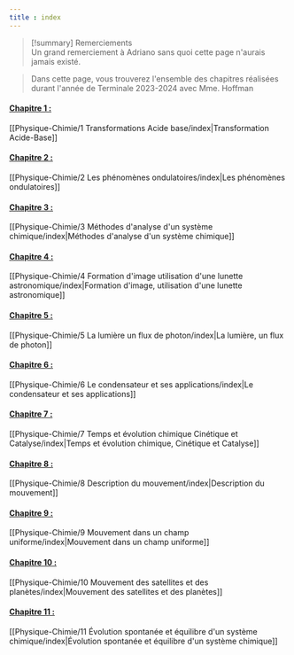 ```yaml
---
title : index
---
```


 > [!summary] Remerciements  
 >  Un grand remerciement à Adriano sans quoi cette page n'aurais jamais existé. 

 > Dans cette page, vous trouverez l'ensemble des chapitres réalisées durant l'année de Terminale 2023-2024 avec Mme. Hoffman

<u><h4>**Chapitre 1 :**</h4></u> [[Physique-Chimie/1 Transformations Acide base/index|Transformation Acide-Base]]

<u><h4>**Chapitre 2 :**</h4></u> [[Physique-Chimie/2 Les phénomènes ondulatoires/index|Les phénomènes ondulatoires]]

<u><h4>**Chapitre 3 :**</h4></u> [[Physique-Chimie/3 Méthodes d'analyse d'un système chimique/index|Méthodes d'analyse d'un système chimique]]

<u><h4>**Chapitre 4 :**</h4></u> [[Physique-Chimie/4 Formation d'image utilisation d'une lunette astronomique/index|Formation d'image, utilisation d'une lunette astronomique]]

<u><h4>**Chapitre 5 :**</h4></u> [[Physique-Chimie/5 La lumière un flux de photon/index|La lumière, un flux de photon]]

<u><h4>**Chapitre 6 :**</h4></u> [[Physique-Chimie/6 Le condensateur et ses applications/index|Le condensateur et ses applications]]

<u><h4>**Chapitre 7 :**</h4></u> [[Physique-Chimie/7 Temps et évolution chimique Cinétique et Catalyse/index|Temps et évolution chimique, Cinétique et Catalyse]]

<u><h4>**Chapitre 8 :**</h4></u> [[Physique-Chimie/8 Description du mouvement/index|Description du mouvement]]

<u><h4>**Chapitre 9 :**</h4></u> [[Physique-Chimie/9 Mouvement dans un champ uniforme/index|Mouvement dans un champ uniforme]]

<u><h4>**Chapitre 10 :**</h4></u> [[Physique-Chimie/10 Mouvement des satellites et des planètes/index|Mouvement des satellites et des planètes]]

<u><h4>**Chapitre 11 :**</h4></u> [[Physique-Chimie/11 Évolution spontanée et équilibre d'un système chimique/index|Évolution spontanée et équilibre d'un système chimique]]
